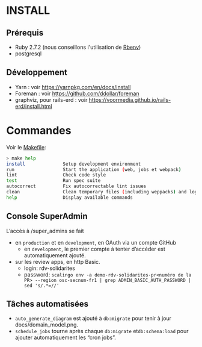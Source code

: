 # INSTALL
## Prérequis

- Ruby 2.7.2 (nous conseillons l'utilisation de [Rbenv](https://github.com/rbenv/rbenv-installer#rbenv-installer--doctor-scripts))
- postgresql

## Développement

- Yarn : voir https://yarnpkg.com/en/docs/install
- Foreman : voir https://github.com/ddollar/foreman
- graphviz, pour rails-erd : voir https://voormedia.github.io/rails-erd/install.html

# Commandes

Voir le [Makefile](Makefile):

```bash
> make help
install              Setup development environment
run                  Start the application (web, jobs et webpack)
lint                 Check code style
test                 Run spec suite
autocorrect          Fix autocorrectable lint issues
clean                Clean temporary files (including weppacks) and logs
help                 Display available commands
```

## Console SuperAdmin

L’accès à /super_admins se fait 
* en `production` et en `development`, en OAuth via un compte GitHub
  * en `development`, le premier compte à tenter d’accéder est automatiquement ajouté.
* sur les review apps, en http Basic.
  * login: rdv-solidarites
  * password: `scalingo env -a demo-rdv-solidarites-pr<numéro de la PR> --region osc-secnum-fr1 | grep ADMIN_BASIC_AUTH_PASSWORD | sed 's/.*=//'`

## Tâches automatisées

* `auto_generate_diagram` est ajouté à `db:migrate` pour tenir à jour docs/domain_model.png.
* `schedule_jobs` tourne après chaque `db:migrate` et`db:schema:load` pour ajouter automatiquement les “cron jobs”.
